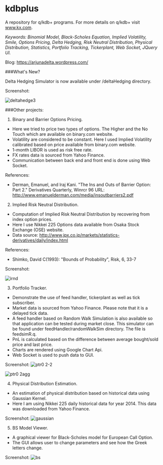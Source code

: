 kdb**plus**
==========

A repository for q/kdb+ programs. For more details on q/kdb+ visit www.kx.com.

_Keywords: Binomial Model, Black-Scholes Equation, Implied Volatility, Smile, Options Pricing, Delta Hedging, Risk Neutral Distribution, Physical Distribution, Statistics, Portfolio Tracking, Tickerplant, Web Socket, JQuery UI._

Blog: https://arjunadelta.wordpress.com/

###What's New?

Delta Hedging Simulator is now available under /deltaHedging directory.

Screenshot:

![deltahedge3](https://cloud.githubusercontent.com/assets/9425771/7717062/885b438a-fecd-11e4-8422-c7c2f0d2f20b.png)

###Other projects:

1. Binary and Barrier Options Pricing.
  * Here we tried to price two types of options. The Higher and the No Touch which are available
    on binary.com website. 
  * Volatility are considered to be constant. Here I used Implied Volatility calibrated based on price 
   available from binary.com website.
  * 1-month LIBOR is used as risk free rate.
  * FX rates data is sourced from Yahoo Finance.
  * Communication between back end and front end is done using Web Socket. 

  References:

  - Derman, Emanuel, and lraj Kani. "The Ins and Outs of
    Barrier Option: Part 2." Derivatives Quarterly, Winrcr 96
    URL: http://www.emanuelderman.com/media/insoutbarriers2.pdf

2. Implied Risk Neutral Distribution.
  * Computation of Implied Risk Neutral Distribution by recovering from index option prices.
  * Here I use Nikkei 225 Options data available from Osaka Stock Exchange (OSE) website.
  * Data source: http://www.jpx.co.jp/markets/statistics-derivatives/daily/index.html
  
  References:

  - Shimko, David C(1993): "Bounds of Probability", Risk, 6, 33-7
  
  Screenshot:

  ![irnd](https://cloud.githubusercontent.com/assets/9425771/6879928/705e4738-d550-11e4-94e0-c41d9e95eeec.png)
  
3. Portfolio Tracker.
  * Demonstrate the use of feed handler, tickerplant as well as tick subscriber.
  * Market data is sourced from Yahoo Finance. Please note that it is a delayed tick data.
  * A feed handler based on Random Walk Simulation is also available so that application can be tested
    during market close. This simulator can be found under feedHandler/randomWalkSim directory.
    The file is feedsimR.q.
  * PnL is calculated based on the difference between average bought/sold price and last price.
  * Charts are rendered using Google Chart Api.
  * Web Socket is used to push data to GUI.
  
  Screenshot:
 ![ptr0 2-2](https://cloud.githubusercontent.com/assets/9425771/7025990/95c51e58-dd79-11e4-8e61-296a486a758f.png)

 ![ptr0 2agg](https://cloud.githubusercontent.com/assets/9425771/7026025/db9a0380-dd79-11e4-802d-fedac9b219bb.png)

4. Physical Distribution Estimation.
  * An estimation of physical distribution based on historical data using Gaussian Kernel.
  * Here I am using Nikkei 225 daily historical data for year 2014. This data was downloaded
    from Yahoo Finance.

  Screenshot:
  ![gaussian](https://cloud.githubusercontent.com/assets/9425771/6885618/07ca59a8-d65b-11e4-86db-5858c1bee709.png)

5. BS Model Viewer.
  * A graphical viewer for Black-Scholes model for European Call Option.
  * The GUI allows user to change parameters and see how the Greek letters change.
  
  Screenshot:
  ![bs](https://cloud.githubusercontent.com/assets/9425771/6935038/ceeeed8e-d870-11e4-8adf-d0f5421c24f1.png)
